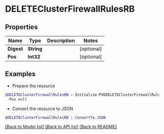 # DELETEClusterFirewallRulesRB
## Properties

Name | Type | Description | Notes
------------ | ------------- | ------------- | -------------
**Digest** | **String** |  | [optional] 
**Pos** | **Int32** |  | [optional] 

## Examples

- Prepare the resource
```powershell
$DELETEClusterFirewallRulesRB = Initialize-PVEDELETEClusterFirewallRulesRB  -Digest null `
 -Pos null
```

- Convert the resource to JSON
```powershell
$DELETEClusterFirewallRulesRB | ConvertTo-JSON
```

[[Back to Model list]](../README.md#documentation-for-models) [[Back to API list]](../README.md#documentation-for-api-endpoints) [[Back to README]](../README.md)

